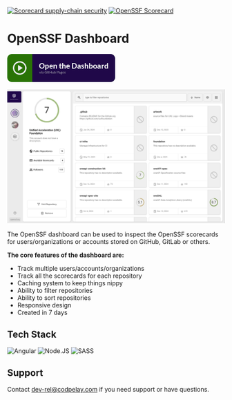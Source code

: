 [![Scorecard supply-chain security](https://github.com/scottstraughan/openssf-dashboard/actions/workflows/scorecard.yml/badge.svg)](https://github.com/scottstraughan/openssf-dashboard/actions/workflows/scorecard.yml)
[![OpenSSF Scorecard](https://api.scorecard.dev/projects/github.com/scottstraughan/openssf-dashboard/badge)](https://scorecard.dev/viewer/?uri=github.com/scottstraughan/openssf-dashboard)

# OpenSSF Dashboard

<a href="https://scottstraughan.github.io/openssf-dashboard/" target="_blank">
  <img src="https://raw.githubusercontent.com/scottstraughan/openssf-dashboard/refs/heads/main/.github/images/run-button.png" width="250" />
</a>

![View the Dashboard](https://raw.githubusercontent.com/scottstraughan/openssf-dashboard/refs/heads/main/.github/images/dashboard.jpg)

The OpenSSF dashboard can be used to inspect the OpenSSF scorecards for users/organizations or accounts stored on
GitHub, GitLab or others.

**The core features of the dashboard are:**

- Track multiple users/accounts/organizations
- Track all the scorecards for each repository
- Caching system to keep things nippy
- Ability to filter repositories
- Ability to sort repositories
- Responsive design
- Created in 7 days


## Tech Stack

![Angular][angular.io] ![Node.JS][node.js] ![SASS][sass]

## Support

Contact <dev-rel@codpelay.com> if you need support or have questions.

[angular.io]: https://img.shields.io/badge/Angular-DD0031?style=for-the-badge&logo=angular&logoColor=white
[node.js]: https://img.shields.io/badge/Nodejs-DD0031?style=for-the-badge&logo=angular&logoColor=white
[sass]: https://img.shields.io/badge/sass-DD0031?style=for-the-badge&logo=angular&logoColor=white
